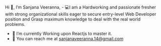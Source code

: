  Hi 👋, I’m Sanjana Veeranna, 
      -  💻I am a Hardworking and passionate fresher with strong organizational skills eager to secure entry-level Web Developer position
and Grasp maximum knowledge to deal with the real world problems.

- 🌱 I’m currently Working upon Reactjs to master it.
- 📩 You can reach me at sanjanaveeranna.14@gmail.com

<!---
SanjanaVeeranna/SanjanaVeeranna is a ✨ special ✨ repository because its `README.md` (this file) appears on your GitHub profile.
You can click the Preview link to take a look at your changes.
--->
